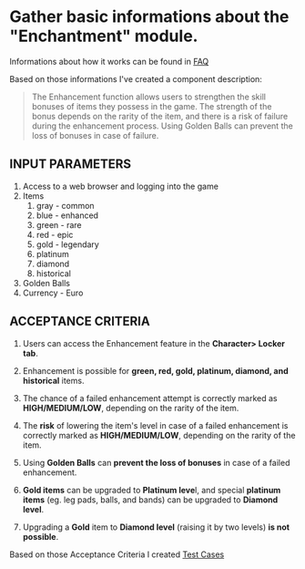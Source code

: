 # Gather basic informations about the "Enchantment" module.

Informations about how it works can be found in [FAQ](https://en.footballteamgame.com/faq/1/39)

Based on those informations I've created a component description: 
>The Enhancement function allows users to strengthen the skill bonuses of items they possess in the game. The strength of the bonus depends on the rarity of the item, and there is a risk of failure during the enhancement process. Using Golden Balls can prevent the loss of bonuses in case of failure.

## INPUT PARAMETERS 

1. Access to a web browser and logging into the game
2. Items
   1. gray - common
   2. blue - enhanced
   3. green - rare
   4. red - epic
   5. gold - legendary
   6. platinum
   7. diamond
   8. historical
3. Golden Balls
4. Currency - Euro 

## ACCEPTANCE CRITERIA

1. Users can access the Enhancement feature in the **Character> Locker tab**.

2. Enhancement is possible for **green, red, gold, platinum, diamond, and historical** items.

3. The chance of a failed enhancement attempt is correctly marked as **HIGH/MEDIUM/LOW**, depending on the rarity of the item.

4. The **risk** of lowering the item's level in case of a failed enhancement is correctly marked as **HIGH/MEDIUM/LOW**, depending on the rarity of the item.

5. Using **Golden Balls** can **prevent the loss of bonuses** in case of a failed enhancement.

6. **Gold items** can be upgraded to **Platinum leve**l, and special **platinum items** (eg. leg pads, balls, and bands) can be upgraded to **Diamond level**.

7. Upgrading a **Gold** item to **Diamond level** (raising it by two levels) **is not possible**.

Based on those Acceptance Criteria I created [Test Cases](TestCases.md)